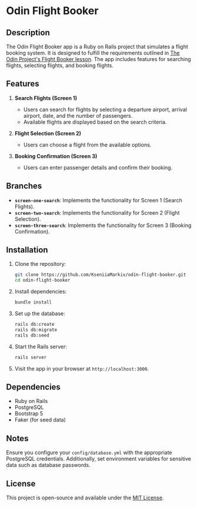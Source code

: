 # Odin Flight Booker

## Description
The Odin Flight Booker app is a Ruby on Rails project that simulates a flight booking system. It is designed to fulfill the requirements outlined in [The Odin Project's Flight Booker lesson](https://www.theodinproject.com/lessons/ruby-on-rails-flight-booker). The app includes features for searching flights, selecting flights, and booking flights.

## Features
1. **Search Flights (Screen 1)**
   - Users can search for flights by selecting a departure airport, arrival airport, date, and the number of passengers.
   - Available flights are displayed based on the search criteria.

2. **Flight Selection (Screen 2)**
   - Users can choose a flight from the available options.

3. **Booking Confirmation (Screen 3)**
   - Users can enter passenger details and confirm their booking.

## Branches
- **`screen-one-search`**: Implements the functionality for Screen 1 (Search Flights).
- **`screen-two-search`**: Implements the functionality for Screen 2 (Flight Selection).
- **`screen-three-search`**: Implements the functionality for Screen 3 (Booking Confirmation).

## Installation
1. Clone the repository:
   ```bash
   git clone https://github.com/KseniiaMarkiv/odin-flight-booker.git
   cd odin-flight-booker
   ```
2. Install dependencies:
   ```bash
   bundle install
   ```
3. Set up the database:
   ```bash
   rails db:create
   rails db:migrate
   rails db:seed
   ```
4. Start the Rails server:
   ```bash
   rails server
   ```
5. Visit the app in your browser at `http://localhost:3000`.

## Dependencies
- Ruby on Rails
- PostgreSQL
- Bootstrap 5
- Faker (for seed data)

## Notes
Ensure you configure your `config/database.yml` with the appropriate PostgreSQL credentials. Additionally, set environment variables for sensitive data such as database passwords.

## License
This project is open-source and available under the [MIT License](LICENSE).
